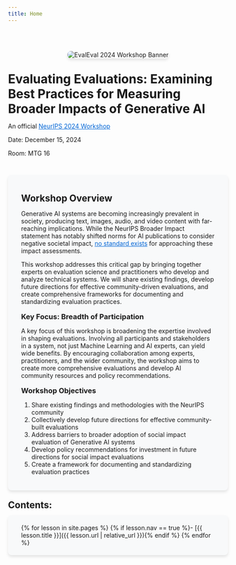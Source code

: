 ```yaml
---
title: Home
---
```


<style>
.content-card {
  background-color: #f8f9fa;
  border-radius: 8px;
  padding: 20px 30px;
  margin-top: 10px;
  box-shadow: 0 4px 6px rgba(0, 0, 0, 0.1);
}
.site-banner {
  margin-bottom: 30px;
  text-align: center;
}
.banner-image {
  max-width: 100%;
  height: auto;
  box-shadow: 0 4px 6px rgba(0, 0, 0, 0.1);
  border-radius: 8px;
}

h1, h2, h3 {
  margin-top: 1em;
  margin-bottom: 0.5em;
}
a {
  color: #0366d6;
}
.content-card ul {
  padding-left: 20px;
}
/* Custom TOC styling */
.toc {
  background: none;
  border: none;
  box-shadow: none;
  padding: 0;
}
.toc ul {
  list-style-type: none;
  padding-left: 10px;
}
.toc ul li {
  margin-bottom: 10px;
  position: relative;
  margin-left: -25px;
}
.toc ul li::before {
  content: "→";
  position: absolute;
  left: -30px; 
  color: #0366d6;
}
.toc ul li a {
  text-decoration: none;
  color: #0366d6;
}
.toc ul li a:hover {
  text-decoration: underline;
}
</style>

<br><br>

<div class="site-banner">
  <img src="{{ '/images/site-banner.png' | relative_url }}" alt="EvalEval 2024 Workshop Banner" class="banner-image">
</div>

# Evaluating Evaluations: Examining Best Practices for Measuring Broader Impacts of Generative AI

An official [NeurIPS 2024 Workshop]([https://neurips.cc/](https://neurips.cc/virtual/2024/workshop/84734))

Date: December 15, 2024

Room: MTG 16


<br>

<div class="content-card" markdown="1">

## Workshop Overview

Generative AI systems are becoming increasingly prevalent in society, producing text, images, audio, and video content with far-reaching implications. While the NeurIPS Broader Impact statement has notably shifted norms for AI publications to consider negative societal impact, [no standard exists](https://arxiv.org/pdf/2306.05949) for approaching these impact assessments.

This workshop addresses this critical gap by bringing together experts on evaluation science and practitioners who develop and analyze technical systems. We will share existing findings, develop future directions for effective community-driven evaluations, and create comprehensive frameworks for documenting and standardizing evaluation practices.

### Key Focus: Breadth of Participation

A key focus of this workshop is broadening the expertise involved in shaping evaluations. Involving all participants and stakeholders in a system, not just Machine Learning and AI experts, can yield wide benefits. By encouraging collaboration among experts, practitioners, and the wider community, the workshop aims to create more comprehensive evaluations and develop AI community resources and policy recommendations.

### Workshop Objectives

1. Share existing findings and methodologies with the NeurIPS community
2. Collectively develop future directions for effective community-built evaluations
3. Address barriers to broader adoption of social impact evaluation of Generative AI systems
4. Develop policy recommendations for investment in future directions for social impact evaluations
5. Create a framework for documenting and standardizing evaluation practices

</div>

## Contents:
<div class="content-card" markdown="1">

<div class="toc" markdown="1">
{% for lesson in site.pages %}
{% if lesson.nav == true %}- [{{ lesson.title }}]({{ lesson.url | relative_url }}){% endif %}
{% endfor %}
</div>
</div>

